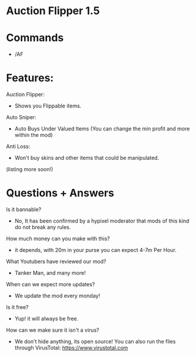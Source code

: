# Auction Flipper 1.5
# Commands
- /AF

# Features:
Auction Flipper:
- Shows you Flippable items.

Auto Sniper:
- Auto Buys Under Valued Items (You can change the min profit and more within the mod)

Anti Loss:
- Won't buy skins and other items that could be manipulated.

(listing more soon!)

# Questions + Answers
Is it bannable?
- No, It has been confirmed by a hypixel moderator that mods of this kind do not break any rules.

How much money can you make with this?
- it depends, with 20m in your purse you can expect 4-7m Per Hour.

What Youtubers have reviewed our mod?
- Tanker Man, and many more!

When can we expect more updates?
- We update the mod every monday!

Is it free?
- Yup! it will always be free.

How can we make sure it isn't a virus?
- We don't hide anything, its open source! You can also run the files through VirusTotal: https://www.virustotal.com
